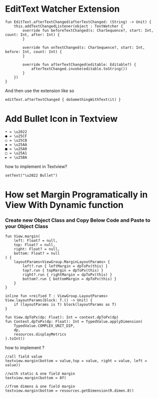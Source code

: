 # EditText Watcher Extension
    fun EditText.afterTextChanged(afterTextChanged: (String) -> Unit) {
        this.addTextChangedListener(object : TextWatcher {
            override fun beforeTextChanged(s: CharSequence?, start: Int, count: Int, after: Int) {
            }

            override fun onTextChanged(s: CharSequence?, start: Int, before: Int, count: Int) {
            }

            override fun afterTextChanged(editable: Editable?) {
                afterTextChanged.invoke(editable.toString())
            }
        })
    }
    
   And then use the extension like so
    
    editText.afterTextChanged { doSomethingWithText(it) }
    
# Add Bullet Icon in Textview


    • = \u2022   
    ● = \u25CF  
    ○ = \u25CB   
    ▪ = \u25AA   
    ■ = \u25A0  
    □ = \u25A1   
    ► = \u25BA
    
    
 how to implement in Textview?
 
    setText("\u2022 Bullet")


# How set Margin Programatically in View With Dynamic function
    
### Create new Object Class and Copy Below Code and Paste to your Object Class 
    fun View.margin(
        left: Float? = null,
        top: Float? = null,
        right: Float? = null,
        bottom: Float? = null
    ) {
        layoutParams<ViewGroup.MarginLayoutParams> {
            left?.run { leftMargin = dpToPx(this) }
            top?.run { topMargin = dpToPx(this) }
            right?.run { rightMargin = dpToPx(this) }
            bottom?.run { bottomMargin = dpToPx(this) }
        }
    }

    inline fun <reified T : ViewGroup.LayoutParams> View.layoutParams(block: T.() -> Unit) {
        if (layoutParams is T) block(layoutParams as T)
    }

    fun View.dpToPx(dp: Float): Int = context.dpToPx(dp)
    fun Context.dpToPx(dp: Float): Int = TypedValue.applyDimension(
        TypedValue.COMPLEX_UNIT_DIP,
        dp,
        resources.displayMetrics
    ).toInt()
   how to implement ?
   
    //all field value
    textview.margin(bottom = value,top = value, right = value, left = value))
    
    //with static & one field margin
    textview.margin(bottom = 8f)
    
    //from dimens & one field margin
    textview.margin(bottom = resources.getDimension(R.dimen.8))
